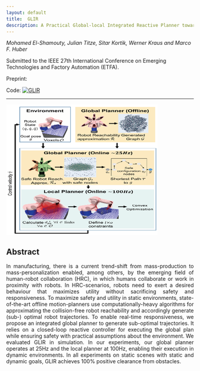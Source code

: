 ```yaml
---
layout: default
title:  GLIR
description: A Practical Global-local Integrated Reactive Planner towards Safe Human-Robot Collaboration
---
```


*Mohamed El-Shamouty, Julian Titze, Sitar Kortik, Werner Kraus and Marco F. Huber*

Submitted to the IEEE 27th International Conference on Emerging Technologies and Factory Automation (ETFA).

Preprint: 

Code: 
[![GLIR](https://img.youtube.com/vi/VIDEO-ID/0.jpg)](https://youtu.be/YkmY9KdU_cU)



---
<img src="_res/architecture.png" width="407" height="350">


## Abstract
<div align="justify"> In manufacturing, there is a current trend-shift from mass-production to mass-personalization enabled, among others, by the emerging field of human-robot collaboration (HRC), in which humans collaborate or work in proximity with robots. In HRC-scenarios, robots need to exert a desired behaviour that maximizes utility without sacrificing safety and responsiveness. To maximize safety and utility in static environments, state-of-the-art offline motion-planners use computationally-heavy algorithms for approximating the collision-free robot reachability and accordingly generate (sub-) optimal robot trajectories. To enable real-time responsiveness, we propose an integrated global planner to generate sub-optimal trajectories. It relies on a closed-loop reactive controller for executing the global plan while ensuring safety with practical assumptions about the environment. We evaluated GLIR in simulation. In our experiments, our global planner operates at 25Hz and the local planner at 100Hz, enabling their execution in dynamic environments. In all experiments on static scenes with static and dynamic goals, GLIR achieves 100% positive clearance from obstacles.
</div>
